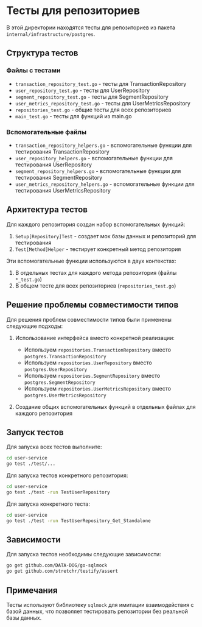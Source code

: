 # Тесты для репозиториев

В этой директории находятся тесты для репозиториев из пакета `internal/infrastructure/postgres`.

## Структура тестов

### Файлы с тестами
- `transaction_repository_test.go` - тесты для TransactionRepository
- `user_repository_test.go` - тесты для UserRepository
- `segment_repository_test.go` - тесты для SegmentRepository
- `user_metrics_repository_test.go` - тесты для UserMetricsRepository
- `repositories_test.go` - общие тесты для всех репозиториев
- `main_test.go` - тесты для функций из main.go

### Вспомогательные файлы
- `transaction_repository_helpers.go` - вспомогательные функции для тестирования TransactionRepository
- `user_repository_helpers.go` - вспомогательные функции для тестирования UserRepository
- `segment_repository_helpers.go` - вспомогательные функции для тестирования SegmentRepository
- `user_metrics_repository_helpers.go` - вспомогательные функции для тестирования UserMetricsRepository

## Архитектура тестов

Для каждого репозитория создан набор вспомогательных функций:
1. `Setup[Repository]Test` - создает мок базы данных и репозиторий для тестирования
2. `Test[Method]Helper` - тестирует конкретный метод репозитория

Эти вспомогательные функции используются в двух контекстах:
1. В отдельных тестах для каждого метода репозитория (файлы `*_test.go`)
2. В общем тесте для всех репозиториев (`repositories_test.go`)

## Решение проблемы совместимости типов

Для решения проблем совместимости типов были применены следующие подходы:

1. Использование интерфейса вместо конкретной реализации:
   - Используем `repositories.TransactionRepository` вместо `postgres.TransactionRepository`
   - Используем `repositories.UserRepository` вместо `postgres.UserRepository`
   - Используем `repositories.SegmentRepository` вместо `postgres.SegmentRepository`
   - Используем `repositories.UserMetricsRepository` вместо `postgres.UserMetricsRepository`

2. Создание общих вспомогательных функций в отдельных файлах для каждого репозитория

## Запуск тестов

Для запуска всех тестов выполните:

```bash
cd user-service
go test ./test/...
```

Для запуска тестов конкретного репозитория:

```bash
cd user-service
go test ./test -run TestUserRepository
```

Для запуска конкретного теста:

```bash
cd user-service
go test ./test -run TestUserRepository_Get_Standalone
```

## Зависимости

Для запуска тестов необходимы следующие зависимости:

```bash
go get github.com/DATA-DOG/go-sqlmock
go get github.com/stretchr/testify/assert
```

## Примечания

Тесты используют библиотеку `sqlmock` для имитации взаимодействия с базой данных, что позволяет тестировать репозитории без реальной базы данных.